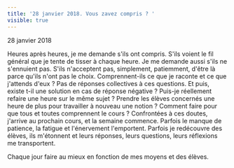 ```yaml
---
title: '28 janvier 2018. Vous zavez compris ? '
visible: true
---
```


28 janvier 2018

Heures après heures, je me demande s'ils ont compris. S'ils voient le fil général que je tente de tisser à chaque heure. 
Je me demande aussi s'ils ne s'ennuient pas. S'ils n'acceptent pas, simplement, patiemment, d'être là parce qu'ils n'ont pas le choix. 
Comprennent-ils ce que je raconte et ce que j'attends d'eux ? 
Pas de réponses collectives à ces questions. Et puis, existe t-il une solution en cas de réponse négative ? Puis-je réellement refaire 
une heure sur le même sujet ? Prendre les élèves concernés une heure de plus pour travailler à nouveau une notion ? 
Comment faire pour que tous et toutes comprennent le cours ? 
Confrontées à ces doutes, j'arrive au prochain cours, et la semaine commence. Parfois le manque de patience, la fatigue et l'énervement l'emportent. 
Parfois je redécouvre des élèves, ils m'étonnent et leurs réponses, leurs questions, leurs réflexions me transportent. 

Chaque jour faire au mieux en fonction de mes moyens et des élèves. 

